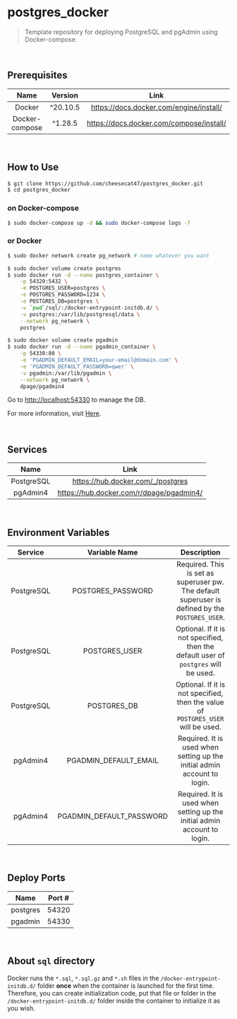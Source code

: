 # postgres_docker

> Template repository for deploying PostgreSQL and pgAdmin using Docker-compose.

&nbsp;

## Prerequisites

|      Name      | Version  |                    Link                    |
| :------------: | :------: | :----------------------------------------: |
|     Docker     | ^20.10.5 | <https://docs.docker.com/engine/install/>  |
| Docker-compose | ^1.28.5  | <https://docs.docker.com/compose/install/> |

&nbsp;

## How to Use

```bash
$ git clone https://github.com/cheesecat47/postgres_docker.git
$ cd postgres_docker
```

### on Docker-compose

```bash
$ sudo docker-compose up -d && sudo docker-compose logs -f
```

### or Docker

```bash
$ sudo docker network create pg_network # name whatever you want

$ sudo docker volume create postgres
$ sudo docker run -d --name postgres_container \
    -p 54320:5432 \
    -e POSTGRES_USER=postgres \
    -e POSTGRES_PASSWORD=1234 \
    -e POSTGRES_DB=postgres \
    -v `pwd`/sql/:/docker-entrypoint-initdb.d/ \
    -v postgres:/var/lib/postgresql/data \
    --network pg_network \
    postgres

$ sudo docker volume create pgadmin
$ sudo docker run -d --name pgadmin_container \
    -p 54330:80 \
    -e 'PGADMIN_DEFAULT_EMAIL=your-email@domain.com' \
    -e 'PGADMIN_DEFAULT_PASSWORD=qwer' \
    -v pgadmin:/var/lib/pgadmin \
    --network pg_network \
    dpage/pgadmin4
```

Go to <http://localhost:54330> to manage the DB.

For more information, visit [Here](https://cheesecat47.github.io/devblog/docker/2021/03/07/PostgreSQL-Docker.html).

&nbsp;

## Services

|    Name    |                    Link                    |
| :--------: | :----------------------------------------: |
| PostgreSQL |    <https://hub.docker.com/_/postgres>     |
|  pgAdmin4  | <https://hub.docker.com/r/dpage/pgadmin4/> |

&nbsp;

## Environment Variables

|  Service   |      Variable Name       |                                           Description                                           |
| :--------: | :----------------------: | :---------------------------------------------------------------------------------------------: |
| PostgreSQL |    POSTGRES_PASSWORD     | Required. This is set as superuser pw. The default superuser is defined by the `POSTGRES_USER`. |
| PostgreSQL |      POSTGRES_USER       |       Optional. If it is not specified, then the default user of `postgres` will be used.       |
| PostgreSQL |       POSTGRES_DB        |        Optional. If it is not specified, then the value of `POSTGRES_USER` will be used.        |
|  pgAdmin4  |  PGADMIN_DEFAULT_EMAIL   |            Required. It is used when setting up the initial admin account to login.             |
|  pgAdmin4  | PGADMIN_DEFAULT_PASSWORD |            Required. It is used when setting up the initial admin account to login.             |

&nbsp;

## Deploy Ports

|   Name   | Port # |
| :------: | :----: |
| postgres | 54320  |
| pgadmin  | 54330  |

&nbsp;

## About `sql` directory

Docker runs the `*.sql`, `*.sql.gz` and `*.sh` files in the `/docker-entrypoint-initdb.d/` folder **once** when the container is launched for the first time. Therefore, you can create initialization code, put that file or folder in the `/docker-entrypoint-initdb.d/` folder inside the container to initialize it as you wish.
